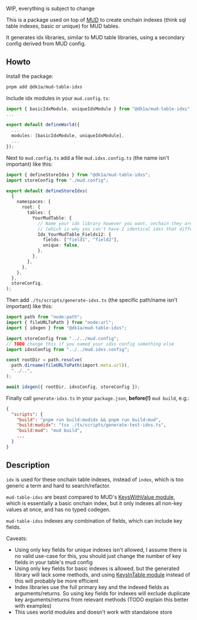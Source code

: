 WIP, everything is subject to change

This is a package used on top of [MUD](https://github.com/latticexyz/mud) to create onchain indexes (think sql table indexes, basic or unique) for MUD tables.

It generates idx libraries, similar to MUD table libraries, using a secondary config derived from MUD config.

## Howto

Install the package:

```bash copy
pnpm add @dk1a/mud-table-idxs
```

Include idx modules in your `mud.config.ts`:

```ts
import { basicIdxModule, uniqueIdxModule } from "@dk1a/mud-table-idxs";
...

export default defineWorld({
  ...
  modules: [basicIdxModule, uniqueIdxModule],
  ...
});
```

Next to `mud.config.ts` add a file `mud.idxs.config.ts` (the name isn't important) like this:

```ts
import { defineStoreIdxs } from "@dk1a/mud-table-idxs";
import storeConfig from "./mud.config";

export default defineStoreIdxs(
  {
    namespaces: {
      root: {
        tables: {
          YourMudTable: {
            // Name your idx library however you want, onchain they are identified by their options/fields
            // (which is why you can't have 2 identical idxs that differ only by name)
            Idx_YourMudTable_Fields12: {
              fields: ["field1", "field2"],
              unique: false,
            },
          },
        },
      },
    },
  },
  storeConfig,
);
```

Then add `./ts/scripts/generate-idxs.ts` (the specific path/name isn't important) like this:

```ts
import path from "node:path";
import { fileURLToPath } from "node:url";
import { idxgen } from "@dk1a/mud-table-idxs";

import storeConfig from "../../mud.config";
// TODO change this if you named your idxs config something else
import idxsConfig from "../../mud.idxs.config";

const rootDir = path.resolve(
  path.dirname(fileURLToPath(import.meta.url)),
  "../..",
);

await idxgen({ rootDir, idxsConfig, storeConfig });
```

Finally call `generate-idxs.ts` in your `package.json`, **before(!)** `mud build`, e.g.:

```json
{
  "scripts": {
    "build": "pnpm run build:mudidx && pnpm run build:mud",
    "build:mudidx": "tsx ./ts/scripts/generate-test-idxs.ts",
    "build:mud": "mud build",
    ...
  }
}
```

## Description

`idx` is used for these onchain table indexes, instead of `index`, which is too generic a term and hard to search/refactor.

`mud-table-idxs` are beast compared to MUD's [KeysWithValue module](https://mud.dev/world/modules/keyswithvalue), which is essentially a basic onchain index, but it only indexes all non-key values at once, and has no typed codegen.

`mud-table-idxs` indexes any combination of fields, which can include key fields.

Caveats:

- Using only key fields for unique indexes isn't allowed, I assume there is no valid use-case for this, you should just change the number of key fields in your table's mud config
- Using only key fields for basic indexes is allowed, but the generated library will lack some methods, and using [KeysInTable module](https://mud.dev/world/modules/keysintable) instead of this will probably be more efficient
- Index libraries use the full primary key and the indexed fields as arguments/returns. So using key fields for indexes will exclude duplicate key arguments/returns from relevant methods (TODO explain this better with examples)
- This uses world modules and doesn't work with standalone store
